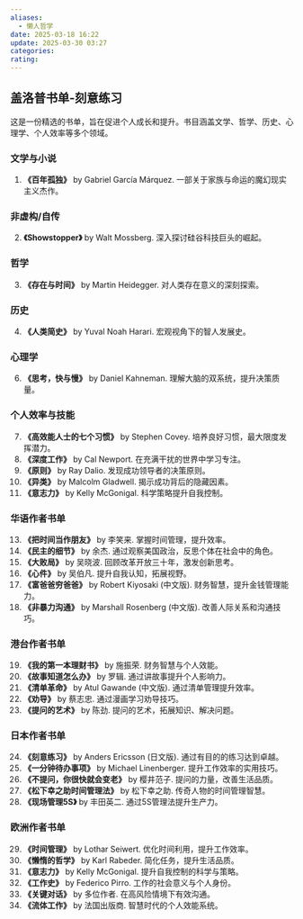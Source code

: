 ```yaml
---
aliases:
  - 懒人哲学
date: 2025-03-18 16:22
update: 2025-03-30 03:27
categories: 
rating:
---
```




## 盖洛普书单-刻意练习


这是一份精选的书单，旨在促进个人成长和提升。书目涵盖文学、哲学、历史、心理学、个人效率等多个领域。

### 文学与小说

1.  **《百年孤独》** by Gabriel García Márquez. 一部关于家族与命运的魔幻现实主义杰作。

### 非虚构/自传

2.  **《Showstopper》** by Walt Mossberg. 深入探讨硅谷科技巨头的崛起。

### 哲学

3.  **《存在与时间》** by Martin Heidegger. 对人类存在意义的深刻探索。

### 历史

4.  **《人类简史》** by Yuval Noah Harari. 宏观视角下的智人发展史。

### 心理学

6.  **《思考，快与慢》** by Daniel Kahneman. 理解大脑的双系统，提升决策质量。

### 个人效率与技能

7.  **《高效能人士的七个习惯》** by Stephen Covey. 培养良好习惯，最大限度发挥潜力。
8.  **《深度工作》** by Cal Newport. 在充满干扰的世界中学习专注。
9.  **《原则》** by Ray Dalio. 发现成功领导者的决策原则。
10. **《异类》** by Malcolm Gladwell. 揭示成功背后的隐藏因素。
11. **《意志力》** by Kelly McGonigal. 科学策略提升自我控制。

### 华语作者书单

13. **《把时间当作朋友》** by 李笑来. 掌握时间管理，提升效率。
14. **《民主的细节》** by 余杰. 通过观察美国政治，反思个体在社会中的角色。
15. **《大败局》** by 吴晓波. 回顾改革开放三十年，激发创新思考。
16. **《心件》** by 吴伯凡. 提升自我认知，拓展视野。
17. **《富爸爸穷爸爸》** by Robert Kiyosaki (中文版). 财务智慧，提升金钱管理能力。
18. **《非暴力沟通》** by Marshall Rosenberg (中文版). 改善人际关系和沟通技巧。

### 港台作者书单

19. **《我的第一本理财书》** by 施振荣. 财务智慧与个人效能。
20. **《故事知道怎么办》** by 罗辑. 通过讲故事提升个人影响力。
21. **《清单革命》** by Atul Gawande (中文版). 通过清单管理提升效率。
22. **《劝导》** by 蔡志忠. 通过漫画学习劝导技巧。
23. **《提问的艺术》** by 陈劲. 提问的艺术，拓展知识、解决问题。

### 日本作者书单

24. **《刻意练习》** by Anders Ericsson (日文版). 通过有目的的练习达到卓越。
25. **《一分钟待办事项》** by Michael Linenberger. 提升工作效率的实用技巧。
26. **《不提问，你很快就会变老》** by 樱井范子. 提问的力量，改善生活品质。
27. **《松下幸之助时间管理法》** by 松下幸之助. 传奇人物的时间管理智慧。
28. **《现场管理5S》** by 丰田英二. 通过5S管理法提升生产力。

### 欧洲作者书单

29. **《时间管理》** by Lothar Seiwert. 优化时间利用，提升工作效率。
30. **《懒惰的哲学》** by Karl Rabeder. 简化任务，提升生活品质。
31. **《意志力》** by Kelly McGonigal. 提升自我控制的科学与策略。
32. **《工作史》** by Federico Pirro. 工作的社会意义与个人身份。
33. **《关键对话》** by 多位作者. 在高风险情境下有效沟通。
34. **《流体工作》** by 法国出版商. 智慧时代的个人效能系统。

[^1]: 5S是指源自日本的现场管理方法，通过整理（Seiri）、整顿（Seiton）、清扫（Seiso）、清洁（Seiketsu）、素养（Shitsuke）五个步骤，系统地改善工作环境以提升效率和安全。

